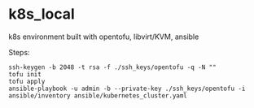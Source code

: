 # k8s_local
k8s environment built with opentofu, libvirt/KVM, ansible

Steps:

```
ssh-keygen -b 2048 -t rsa -f ./ssh_keys/opentofu -q -N ""
tofu init
tofu apply
ansible-playbook -u admin -b --private-key ./ssh_keys/opentofu -i ansible/inventory ansible/kubernetes_cluster.yaml
```
